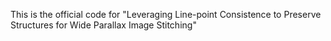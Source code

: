 This is the official code for "Leveraging Line-point Consistence to Preserve Structures for Wide Parallax Image Stitching"
